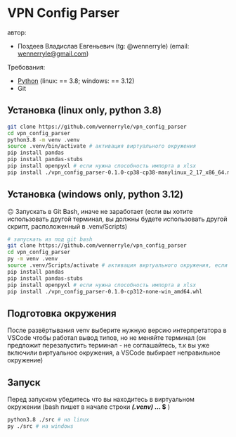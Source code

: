 # VPN Config Parser

автор:

- Поздеев Владислав Евгеньевич (tg: @wennerryle) (email: wennerryle@gmail.com)

Требования:

- [Python](https://www.python.org/downloads/) (linux: == 3.8; windows: == 3.12)
- Git

## Установка (linux only, python 3.8)

```bash
git clone https://github.com/wennerryle/vpn_config_parser
cd vpn_config_parser
python3.8 -m venv .venv
source .venv/bin/activate # активация виртуального окружения
pip install pandas
pip install pandas-stubs
pip install openpyxl # если нужна способность импорта в xlsx
pip install ./vpn_config_parser-0.1.0-cp38-cp38-manylinux_2_17_x86_64.manylinux2014_x86_64.whl
```

## Установка (windows only, python 3.12)

&#9785; Запускать в Git Bash, иначе не заработает (если вы хотите использовать другой терминал, вы должны будете использовать другой скрипт, расположенный в .venv/Scripts)

```bash
# запускать из под git bash
git clone https://github.com/wennerryle/vpn_config_parser
cd vpn_config_parser
py -m venv .venv
source .venv/Scripts/activate # активация виртуального окружения, если не запускается то откройте в git bash!
pip install pandas
pip install pandas-stubs
pip install openpyxl # если нужна способность импорта в xlsx
pip install ./vpn_config_parser-0.1.0-cp312-none-win_amd64.whl
```

## Подготовка окружения

После развёртывания venv выберите нужную версию интерпретатора в VSCode чтобы работал вывод типов, но не меняйте терминал (он предложит перезапустить терминал - не соглашайтесь, т.к вы уже включили виртуальное окружения, а VSCode выбирает неправильное окружение)

## Запуск

Перед запуском убедитесь что вы находитесь в виртуальном окружении (bash пишет в начале строки __*(.venv)* ... $__ )

```bash
python3.8 ./src # на linux
py ./src # на windows
```
